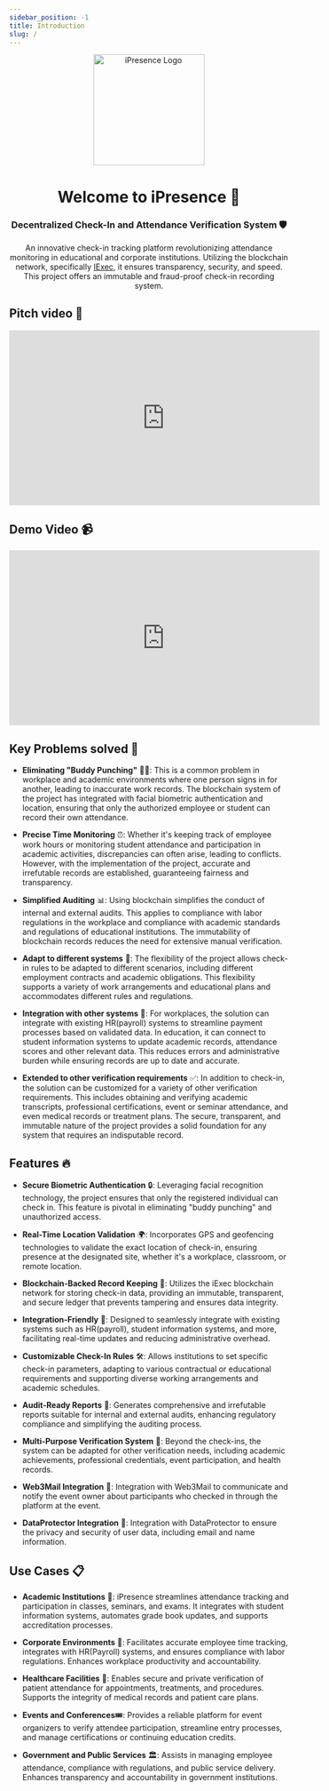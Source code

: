 ```yaml
---
sidebar_position: -1
title: Introduction
slug: /
---
```


<div align="center">
    <img src="img/logo.png" alt="iPresence Logo" width="200" />
    <h1>Welcome to iPresence 👋</h1>
    <h3><strong>Decentralized Check-In and Attendance Verification System 🛡️</strong></h3>
    <p>An innovative check-in tracking platform revolutionizing attendance monitoring in educational and corporate institutions. Utilizing the blockchain network, specifically <a href="https://iex.ec/">IExec</a>, it ensures transparency, security, and speed. This project offers an immutable and fraud-proof check-in recording system.</p>
</div>

## Pitch video 🚀

<div align="left">
	<iframe width="560" height="315" src="https://www.youtube.com/embed/1XerTy3dx8o" title="YouTube video player" frameborder="0" allow="accelerometer; autoplay; clipboard-write; encrypted-media; gyroscope; picture-in-picture" allowfullscreen></iframe>
</div>

## Demo Video 📹

<div align="left">
	<iframe width="560" height="315" src="https://www.youtube.com/embed/W0rheKsxDSw" title="YouTube video player" frameborder="0" allow="accelerometer; autoplay; clipboard-write; encrypted-media; gyroscope; picture-in-picture" allowfullscreen></iframe>
</div>

## Key Problems solved 🚀

-   **Eliminating "Buddy Punching"** 🚫👊: This is a common problem in workplace and academic environments where one person signs in for another, leading to inaccurate work records. The blockchain system of the project has integrated with facial biometric authentication and location, ensuring that only the authorized employee or student can record their own attendance.

-   **Precise Time Monitoring** ⏰: Whether it's keeping track of employee work hours or monitoring student attendance and participation in academic activities, discrepancies can often arise, leading to conflicts. However, with the implementation of the project, accurate and irrefutable records are established, guaranteeing fairness and transparency.

-   **Simplified Auditing** 📊: Using blockchain simplifies the conduct of internal and external audits. This applies to compliance with labor regulations in the workplace and compliance with academic standards and regulations of educational institutions. The immutability of blockchain records reduces the need for extensive manual verification.

-   **Adapt to different systems** 🔧: The flexibility of the project allows check-in rules to be adapted to different scenarios, including different employment contracts and academic obligations. This flexibility supports a variety of work arrangements and educational plans and accommodates different rules and regulations.

-   **Integration with other systems** 🔄: For workplaces, the solution can integrate with existing HR(payroll) systems to streamline payment processes based on validated data. In education, it can connect to student information systems to update academic records, attendance scores and other relevant data. This reduces errors and administrative burden while ensuring records are up to date and accurate.

-   **Extended to other verification requirements** ✅: In addition to check-in, the solution can be customized for a variety of other verification requirements. This includes obtaining and verifying academic transcripts, professional certifications, event or seminar attendance, and even medical records or treatment plans. The secure, transparent, and immutable nature of the project provides a solid foundation for any system that requires an indisputable record.

## Features 🔥

-   **Secure Biometric Authentication** 🔒: Leveraging facial recognition technology, the project ensures that only the registered individual can check in. This feature is pivotal in eliminating "buddy punching" and unauthorized access.

-   **Real-Time Location Validation** 🌍: Incorporates GPS and geofencing technologies to validate the exact location of check-in, ensuring presence at the designated site, whether it's a workplace, classroom, or remote location.

-   **Blockchain-Backed Record Keeping** 📖: Utilizes the iExec blockchain network for storing check-in data, providing an immutable, transparent, and secure ledger that prevents tampering and ensures data integrity.

-   **Integration-Friendly** 🔗: Designed to seamlessly integrate with existing systems such as HR(payroll), student information systems, and more, facilitating real-time updates and reducing administrative overhead.

-   **Customizable Check-In Rules** 🛠️: Allows institutions to set specific check-in parameters, adapting to various contractual or educational requirements and supporting diverse working arrangements and academic schedules.

-   **Audit-Ready Reports** 📝: Generates comprehensive and irrefutable reports suitable for internal and external audits, enhancing regulatory compliance and simplifying the auditing process.

-   **Multi-Purpose Verification System** 🎯: Beyond the check-ins, the system can be adapted for other verification needs, including academic achievements, professional credentials, event participation, and health records.
  
-   **Web3Mail Integration** 📧: Integration with Web3Mail to communicate and notify the event owner about participants who checked in through the platform at the event.
  
-  **DataProtector Integration** 🔐: Integration with DataProtector to ensure the privacy and security of user data, including email and name information.


## Use Cases 📋

-   **Academic Institutions** 🏫: iPresence streamlines attendance tracking and participation in classes, seminars, and exams. It integrates with student information systems, automates grade book updates, and supports accreditation processes.

-   **Corporate Environments** 🏢: Facilitates accurate employee time tracking, integrates with HR(Payroll) systems, and ensures compliance with labor regulations. Enhances workplace productivity and accountability.

-   **Healthcare Facilities** 🏥: Enables secure and private verification of patient attendance for appointments, treatments, and procedures. Supports the integrity of medical records and patient care plans.

-   **Events and Conferences**🎟️: Provides a reliable platform for event organizers to verify attendee participation, streamline entry processes, and manage certifications or continuing education credits.

-   **Government and Public Services** 🏛️: Assists in managing employee attendance, compliance with regulations, and public service delivery. Enhances transparency and accountability in government institutions.

